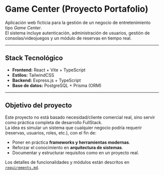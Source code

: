 # Game Center (Proyecto Portafolio)

Aplicación web ficticia para la gestión de un negocio de entretenimiento tipo *Game Center*.  
El sistema incluye autenticación, administración de usuarios, gestión de consolas/videojuegos y un módulo de reservas en tiempo real.

---

## Stack Tecnológico
- **Frontend:** React + Vite + TypeScript  
- **Estilos:** TailwindCSS  
- **Backend:** Express.js + TypeScript  
- **Base de datos:** PostgreSQL + Prisma (ORM)  

---

## Objetivo del proyecto
Este proyecto no está basado necesidad/cliente comercial real, sino servir como práctica completa de desarrollo FullStack.  
La idea es simular un sistema que cualquier negocio podría requerir (reservas, usuarios, roles, etc.), con el fin de:

- Poner en práctica **frameworks y herramientas modernas**.  
- Reforzar el conocimiento en **arquitectura de sistemas**.  
- Documentar y estructurar requisitos como en un proyecto real.  

Los detalles de funcionalidades y módulos están descritos en [`requirements.md`](./requirements.md).  
